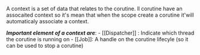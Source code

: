 A context is a set of data that relates to the corutine.
ll corutine have an assocaited context so it's mean that when the scope create a corutine it'will automaticaly associate a context.


***Important element of a context are***:
	-  [[Dispatcher]] : Indicate which thread the corutine is running on
	- [[Job]]: A handle on the corutine lifecyle (so it can be used to stop a corutine)